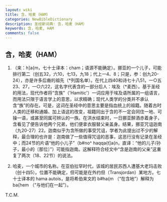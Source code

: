 ```yaml
---
layout: wiki
title: 含，哈麦（HAM）
categories: NewBibleDictionary
description: 圣经新词典: 含，哈麦（HAM）
keywords: 含，哈麦, HAM
comments: false
---
```


## 含，哈麦（HAM）

1. （来：h]a{m，七十士译本：cham；语源不能确定）。挪亚的一个儿子，可能排行第二（创五32，六10，七13，九18；代上一4、8；只是，参：创九20-24），亦是许多后裔的祖先（*列国名单）。在代上四40和诗七十八51，一○五23、27，一○六22，这名字代表含的一部分后人：埃及（*麦西）。基于圣经的用法，现代作者将“含族”（'Hamitic'）一词应用于埃及语所属的一组语言，而用法只限于语言学上的意思，以求精确；现代人类学的分类并不承认含“族”的存在。可是，这词在圣经中的意思主要是指血统上的祖籍。随着古时人类的迁移和通婚、加上语这的改变，祖籍同出于含的不一定会同住一地、可操一语，或甚至同属可辨认的一族。在洪水结束时，一日挪亚醉酒赤着身子，含看见了便告诉他两个兄弟，他们便拿衣服替父亲盖身。结果，挪亚咒诅迦南（九20-27）22。迦南似乎为含所做的事受咒诅，学者为此提出过不少的解释，最合理的也许是：迦南做了一些值得咒诅的恶事，这恶行没有记录在圣经中；而24节的片语“他的小儿子”（b#no^ haqqa{t]a{n，直译：“他的儿子/孙子，最小的〔那位〕”）可能指迦南。这解释符合经文中“含是迦南的父亲”这重复了两次（18、22节）的说法。

2. 哈麦，一个城市的名称。在亚伯拉罕时代，该城的居民苏西人遭基大老玛击败（创十四5）。位置不能确定，但可能是在外约但（Transjordan）某地方。七十士译本的 hama autois，是将希伯来文的 b#ha{m （“在含地”）解释为 ba{hem （“与他们在一起”）。

T.C.M.








